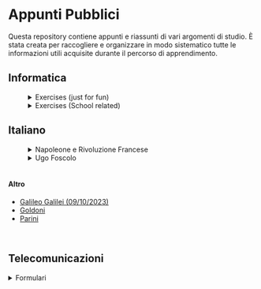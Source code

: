 # Appunti Pubblici
Questa repository contiene appunti e riassunti di vari argomenti di studio. È stata creata per raccogliere e organizzare in modo sistematico tutte le informazioni utili acquisite durante il percorso di apprendimento.

## Informatica ##
<details style="margin-left: 40px;">
  <summary>Exercises (just for fun)</summary>
    <ul>
     <li><a href="/Informatica/Exercises_For_Fun/Ex1.md">Ex1 (Credit Card Mask)</a></li>
    </ul>
  </details>
  <details style="margin-left: 40px;">
  <summary>Exercises (School related)</summary>
    
  </details>

## Italiano ##
<details style="margin-left: 40px;">
  <summary>Napoleone e Rivoluzione Francese</summary>
    <ul>
      <li><a href="/Storia & Italiano/Napoleone e Rivoluzione Francese/Napoleone.md">Napoleone</a></li>
      <li><a href="/Storia & Italiano/Napoleone e Rivoluzione Francese/Punti Chiave - Napoleone.md">Punti Chiave - Napoleone</a></li>
      <li><a href="/Storia & Italiano/Napoleone e Rivoluzione Francese/Rivoluzione Francese.md">Rivoluzione Francese</a></li>
      <li><a href="/Storia & Italiano/Napoleone e Rivoluzione Francese/Punti Chiave - Rivoluzione Francese.md">Punti Chiave - Rivoluzione Francese</a></li>
    </ul>
  </details>
  <details style="margin-left: 40px;">
    <summary>Ugo Foscolo</summary>
    <ul>
      <li><a href="/Storia & Italiano/Ugo Foscolo/Ugo Foscolo.md">Ugo Foscolo</a></li>
      <li><a href="/Storia & Italiano/Ugo Foscolo/Neoclassicismo e Preromanticismo.md">Neoclassicismo e Preromanticismo</a></li>
      <li><a href="/Storia & Italiano/Ugo Foscolo/T1.md">Testo 1</a></li>
      <li><a href="/Storia & Italiano/Ugo Foscolo/T2.md">Testo 2</a></li>
      <li><a href="/Storia & Italiano/Ugo Foscolo/T3.md">Testo 3</a></li>
      <li><a href="/Storia & Italiano/Ugo Foscolo/T7 & sonetti.md">Testo 7 e sonetti</a></li>
      <li><a href="/Storia & Italiano/Ugo Foscolo/T8.md">Testo 8</a></li>
      <li><a href="/Storia & Italiano/Ugo Foscolo/T9.md">Testo 9</a></li>
      <li><a href="/Storia & Italiano/Ugo Foscolo/T10.md">Testo 10</a></li>
    </ul>
  </details>
  <br>
  <h4>Altro</h4>
  <ul>
    <li><a href="/Storia & Italiano/Riassunti 09.10.2023.md">Galileo Galilei (09/10/2023)</a></li>
    <li><a href="/Storia & Italiano/Goldoni.md">Goldoni</a></li>
    <li><a href="/Storia & Italiano/Parini.md">Parini</a></li>
  </ul>
  <br>
</details>

## Telecomunicazioni ##
<details>
  <summary>Formulari</summary>
  <ul>
    <li><a href="/Telecomunicazioni/Formulari/Formulario 30.05.2024.md">Formulario 30/05/2024</a></li>
    <li><a href="/Telecomunicazioni/Formulari/Formulario 18.04.2024.md">Formulario 18/04/2024</a></li>
    <li><a href="/Telecomunicazioni/Formulari/Formulario 21.03.2024.md">Formulario 21/03/2024</a></li>
  </ul>
</details>
